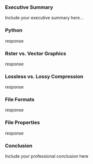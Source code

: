 ### Executive Summary 
Include your executive summary here...

### Python

response

### Rster vs. Vector Graphics

response

### Lossless vs. Lossy Compression

response

### File Formats

response

### File Properties

response

### Conclusion

Include your professional conclusion here

